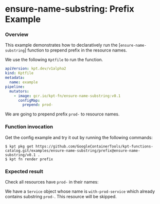 # ensure-name-substring: Prefix Example

### Overview

This example demonstrates how to declaratively run the [`ensure-name-substring`]
function to prepend prefix in the resource names.

We use the following `Kptfile` to run the function.

```yaml
apiVersion: kpt.dev/v1alpha2
kind: Kptfile
metadata:
  name: example
pipeline:
  mutators:
    - image: gcr.io/kpt-fn/ensure-name-substring:v0.1
      configMap:
        prepend: prod-
```

We are going to prepend prefix `prod-` to resource names.

### Function invocation

Get the config example and try it out by running the following commands:

```shell
$ kpt pkg get https://github.com/GoogleContainerTools/kpt-functions-catalog.git/examples/ensure-name-substring/prefix@ensure-name-substring/v0.1 .
$ kpt fn render prefix
```

### Expected result

Check all resources have `prod-` in their names:

We have a `Service` object whose name is `with-prod-service` which already
contains substring `prod-`. This resource will be skipped.

[ensure-name-substring]: https://catalog.kpt.dev/ensure-name-substring/v0.1/
